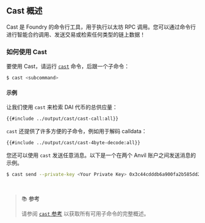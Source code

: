 ## Cast 概述

Cast 是 Foundry 的命令行工具，用于执行以太坊 RPC 调用。您可以通过命令行进行智能合约调用、发送交易或检索任何类型的链上数据！

### 如何使用 Cast

要使用 Cast，请运行 [`cast`](../reference/cast/cast.md) 命令，后跟一个子命令：

```bash
$ cast <subcommand>
```

#### 示例

让我们使用 `cast` 来检索 DAI 代币的总供应量：

```bash
{{#include ../output/cast/cast-call:all}}
```

`cast` 还提供了许多方便的子命令，例如用于解码 calldata：

```bash
{{#include ../output/cast/cast-4byte-decode:all}}
```

您还可以使用 `cast` 发送任意消息。以下是一个在两个 Anvil 账户之间发送消息的示例。

```bash
$ cast send --private-key <Your Private Key> 0x3c44cdddb6a900fa2b585dd299e03d12fa4293bc $(cast from-utf8 "hello world") --rpc-url http://127.0.0.1:8545/
```

<br>

> 📚 **参考**
> 
> 请参阅 [`cast` 参考](../reference/cast/) 以获取所有可用子命令的完整概述。